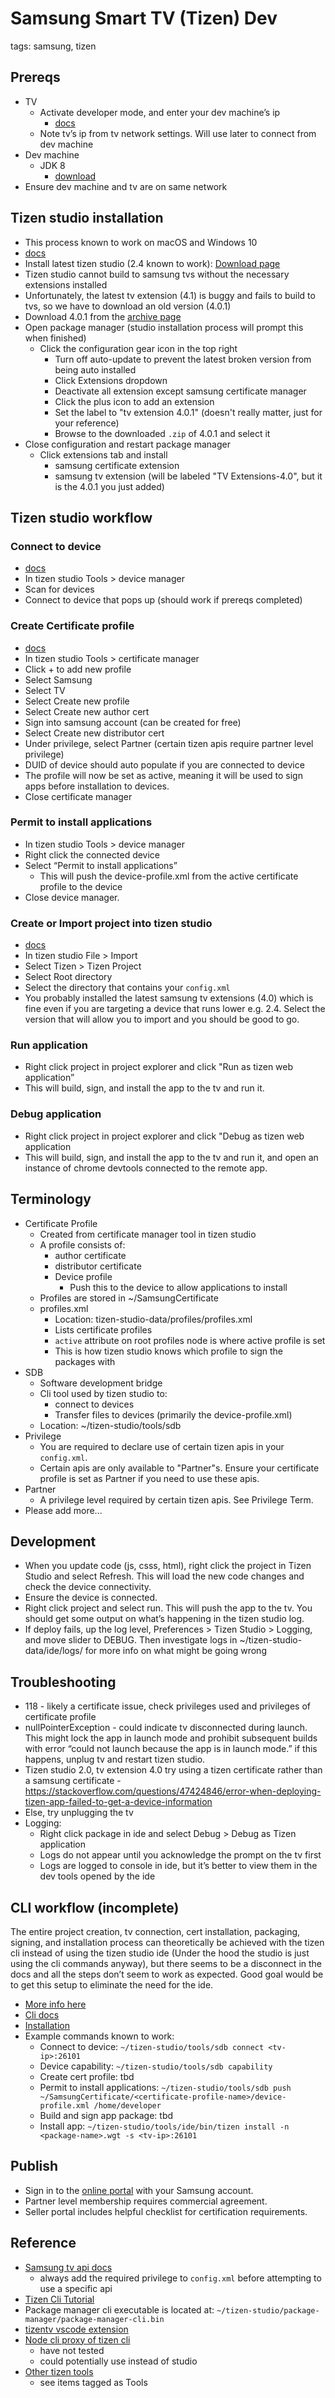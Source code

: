 # Samsung Smart TV (Tizen) Dev

tags: samsung, tizen

## Prereqs
* TV
  * Activate developer mode, and enter your dev machine’s ip
    * [docs](http://developer.samsung.com/tv/develop/getting-started/using-sdk/tv-device)
  * Note tv’s ip from tv network settings. Will use later to connect from dev machine
* Dev machine
  * JDK 8
    * [download](http://www.oracle.com/technetwork/java/javase/downloads/jdk8-downloads-2133151.html)
* Ensure dev machine and tv are on same network

## Tizen studio installation
* This process known to work on macOS and Windows 10
* [docs](http://developer.samsung.com/tv/develop/getting-started/setting-up-sdk/installing-tv-sdk)
* Install latest tizen studio (2.4 known to work): [Download page](https://developer.tizen.org/development/tizen-studio/download)
* Tizen studio cannot build to samsung tvs without the necessary extensions installed
* Unfortunately, the latest tv extension (4.1) is buggy and fails to build to tvs, so we have to download an old version (4.0.1)
* Download 4.0.1 from the [archive page](https://developer.samsung.com/tv/develop/tools/tv-extension/archive)
* Open package manager (studio installation process will prompt this when finished)
  * Click the configuration gear icon in the top right
    * Turn off auto-update to prevent the latest broken version from being auto installed
    * Click Extensions dropdown
    * Deactivate all extension except samsung certificate manager
    * Click the plus icon to add an extension
    * Set the label to "tv extension 4.0.1" (doesn't really matter, just for your reference)
    * Browse to the downloaded `.zip` of 4.0.1 and select it
* Close configuration and restart package manager
  * Click extensions tab and install
    * samsung certificate extension
    * samsung tv extension (will be labeled "TV Extensions-4.0", but it is the 4.0.1 you just added)

## Tizen studio workflow
### Connect to device
* [docs](http://developer.samsung.com/tv/develop/getting-started/using-sdk/tv-device)
* In tizen studio Tools > device manager
* Scan for devices
* Connect to device that pops up (should work if prereqs completed)

### Create Certificate profile
* [docs](http://developer.samsung.com/tv/develop/getting-started/setting-up-sdk/creating-certificates)
* In tizen studio Tools > certificate manager
* Click + to add new profile
* Select Samsung
* Select TV
* Select Create new profile
* Select Create new author cert
* Sign into samsung account (can be created for free)
* Select Create new distributor cert
* Under privilege, select Partner (certain tizen apis require partner level privilege)
* DUID of device should auto populate if you are connected to device
* The profile will now be set as active, meaning it will be used to sign apps before installation to devices.
* Close certificate manager

### Permit to install applications
* In tizen studio Tools > device manager
* Right click the connected device
* Select “Permit to install applications”
  * This will push the device-profile.xml from the active certificate profile to the device
* Close device manager.

### Create or Import project into tizen studio
* [docs](http://developer.samsung.com/tv/develop/getting-started/creating-tv-applications)
* In tizen studio File > Import
* Select Tizen > Tizen Project
* Select Root directory
* Select the directory that contains your `config.xml`
* You probably installed the latest samsung tv extensions (4.0) which is fine even if you are targeting a device that runs lower e.g. 2.4. Select the version that will allow you to import and you should be good to go.

### Run application
* Right click project in project explorer and click "Run as tizen web application”
* This will build, sign, and install the app to the tv and run it.

### Debug application
* Right click project in project explorer and click "Debug as tizen web application
* This will build, sign, and install the app to the tv and run it, and open an instance of chrome devtools connected to the remote app.

## Terminology
* Certificate Profile
  * Created from certificate manager tool in tizen studio
  * A profile consists of:
    * author certificate
    * distributor certificate
    * Device profile
       * Push this to the device to allow applications to install
  * Profiles are stored in ~/SamsungCertificate
  * profiles.xml
    * Location: tizen-studio-data/profiles/profiles.xml
    * Lists certificate profiles
    * `active` attribute on root profiles node is where active profile is set
    * This is how tizen studio knows which profile to sign the packages with
* SDB
  * Software development bridge
  * Cli tool used by tizen studio to:
    * connect to devices
    * Transfer files to devices (primarily the device-profile.xml)
  * Location: ~/tizen-studio/tools/sdb
* Privilege
  * You are required to declare use of certain tizen apis in your `config.xml`.
  * Certain apis are only available to "Partner"s. Ensure your certificate profile is set as Partner if you need to use these apis.
* Partner
  * A privilege level required by certain tizen apis. See Privilege Term.
* Please add more...

## Development
* When you update code (js, csss, html), right click the project in Tizen Studio and select Refresh. This will load the new code changes and check the device connectivity.
* Ensure the device is connected.
* Right click project and select run. This will push the app to the tv. You should get some output on what’s happening in the tizen studio log.
* If deploy fails, up the log level, Preferences > Tizen Studio > Logging, and move slider to DEBUG. Then investigate logs in ~/tizen-studio-data/ide/logs/ for more info on what might be going wrong

## Troubleshooting
* 118 - likely a certificate issue, check privileges used and privileges of certificate profile
* nullPointerException - could indicate tv disconnected during launch. This might lock the app in launch mode and prohibit subsequent builds with error “could not launch because the app is in launch mode.” if this happens, unplug tv and restart tizen studio.
* Tizen studio 2.0, tv extension 4.0 try using a tizen certificate rather than a samsung certificate - https://stackoverflow.com/questions/47424846/error-when-deploying-tizen-app-failed-to-get-a-device-information
* Else, try unplugging the tv
* Logging:
  * Right click package in ide and select Debug > Debug as Tizen application
  * Logs do not appear until you acknowledge the prompt on the tv first
  * Logs are logged to console in ide, but it’s better to view them in the dev tools opened by the ide

## CLI workflow (incomplete)
The entire project creation, tv connection, cert installation, packaging, signing, and installation process can theoretically be achieved with the tizen cli instead of using the tizen studio ide (Under the hood the studio is just using the cli commands anyway), but there seems to be a disconnect in the docs and all the steps don’t seem to work as expected. Good goal would be to get this setup to eliminate the need for the ide.

* [More info here](http://stackoverflow.com/questions/38308306/how-to-install-apps-on-samsung-tizen-tv-from-command-line)
* [Cli docs](https://developer.tizen.org/development/tizen-studio/web-tools/cli)
* [Installation](https://developer.tizen.org/development/tizen-studio/download/installing-tizen-studio#cli_installer)
* Example commands known to work:
  * Connect to device: `~/tizen-studio/tools/sdb connect <tv-ip>:26101`
  * Device capability: `~/tizen-studio/tools/sdb capability`
  * Create cert profile: tbd
  * Permit to install applications: `~/tizen-studio/tools/sdb push ~/SamsungCertificate/<certificate-profile-name>/device-profile.xml /home/developer`
  * Build and sign app package: tbd
  * Install app: `~/tizen-studio/tools/ide/bin/tizen install -n <package-name>.wgt -s <tv-ip>:26101`

## Publish
* Sign in to the [online portal](https://seller.samsungapps.com/tv/portal/main) with your Samsung account.
* Partner level membership requires commercial agreement.
* Seller portal includes helpful checklist for certification requirements.

## Reference
* [Samsung tv api docs](http://developer.samsung.com/tv/develop/api-references/samsung-product-api-references)
  * always add the required privilege to `config.xml` before attempting to use a specific api
* [Tizen Cli Tutorial](https://developer.tizen.org/community/tip-tech/sample-web-application-development-using-command-line-interface)
* Package manager cli executable is located at: `~/tizen-studio/package-manager/package-manager-cli.bin`
* [tizentv vscode extension](https://marketplace.visualstudio.com/items?itemName=tizensdk.tizentv)
* [Node cli proxy of tizen cli](https://github.com/reaktor/tizendev)
  * have not tested
  * could potentially use instead of studio
* [Other tizen tools](https://developer.tizen.org/community/tizen-projects)
  * see items tagged as Tools
